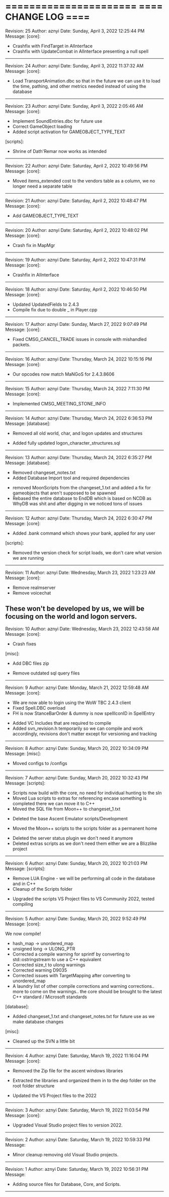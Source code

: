 ======================
====  CHANGE LOG  ====
======================

Revision: 25
Author: aznyi
Date: Sunday, April 3, 2022 12:25:44 PM
Message:
[core]:
* Crashfix with FindTarget in AIInterface
* Crashfix with UpdateCombat in AIInterface presenting a null spell
----
Revision: 24
Author: aznyi
Date: Sunday, April 3, 2022 11:37:32 AM
Message:
[core]:
* Load TransportAnimation.dbc so that in the future we can use it to load the time, pathing, and other metrics needed instead of using the database
----
Revision: 23
Author: aznyi
Date: Sunday, April 3, 2022 2:05:46 AM
Message:
[core]:
* Implement SoundEntries.dbc for future use
* Correct GameObject loading
* Added script activation for GAMEOBJECT_TYPE_TEXT

[scripts]:
* Shrine of Dath'Remar now works as intended
----
Revision: 22
Author: aznyi
Date: Saturday, April 2, 2022 10:49:56 PM
Message:
[core]:
* Moved items_extended cost to the vendors table as a column, we no longer need a separate table
----
Revision: 21
Author: aznyi
Date: Saturday, April 2, 2022 10:48:47 PM
Message:
[core]:
* Add GAMEOBJECT_TYPE_TEXT
----
Revision: 20
Author: aznyi
Date: Saturday, April 2, 2022 10:48:02 PM
Message:
[core]:
* Crash fix in MapMgr
----
Revision: 19
Author: aznyi
Date: Saturday, April 2, 2022 10:47:31 PM
Message:
[core]:
* Crashfix in AIInterface
----
Revision: 18
Author: aznyi
Date: Saturday, April 2, 2022 10:46:50 PM
Message:
[core]:
* Updated UpdatedFields to 2.4.3
* Compile fix due to double _ in Player.cpp
----
Revision: 17
Author: aznyi
Date: Sunday, March 27, 2022 9:07:49 PM
Message:
[core]:
* Fixed CMSG_CANCEL_TRADE issues in console with mishandled packets.
----
Revision: 16
Author: aznyi
Date: Thursday, March 24, 2022 10:15:16 PM
Message:
[core]:
* Our opcodes now match MaNGoS for 2.4.3.8606
----
Revision: 15
Author: aznyi
Date: Thursday, March 24, 2022 7:11:30 PM
Message:
[core]:
* Implemented CMSG_MEETING_STONE_INFO
----
Revision: 14
Author: aznyi
Date: Thursday, March 24, 2022 6:36:53 PM
Message:
[database]:
- Removed all old world, char, and logon updates and structures
+ Added fully updated logon_character_structures.sql
----
Revision: 13
Author: aznyi
Date: Thursday, March 24, 2022 6:35:27 PM
Message:
[database]:
- Removed changeset_notes.txt
- Added Database Import tool and required dependencies
* removed MoonScripts from the changeset_1.txt and added a fix for gameobjects that aren't supposed to be spawned
* Rebased the entire database to EndDB which is based on NCDB as WhyDB was shit and after digging in we noticed tons of issues
----
Revision: 12
Author: aznyi
Date: Thursday, March 24, 2022 6:30:47 PM
Message:
[core]:
* Added .bank command which shows your bank, applied for any user

[scripts]:
* Removed the version check for script loads, we don't care what version we are running 
----
Revision: 11
Author: aznyi
Date: Wednesday, March 23, 2022 1:23:23 AM
Message:
[core]:
- Remove realmserver
- Remove voicechat

These won't be developed by us, we will be focusing on the world and logon servers.
----
Revision: 10
Author: aznyi
Date: Wednesday, March 23, 2022 12:43:58 AM
Message:
[core]:
* Crash fixes

[misc]:
+ Add DBC files zip
- Remove outdated sql query files
----
Revision: 9
Author: aznyi
Date: Monday, March 21, 2022 12:59:48 AM
Message:
[core]:
* We are now able to login using the WoW TBC 2.4.3 client
* Fixed Spell.DBC overload
* FH is now StanceBarOrder & dummy is now spellIconID in SpellEntry
+ Added VC Includes that are required to compile
+ Added svn_revision.h temporarily so we can compile and work accordingly, revisions don't matter except for versioning and tracking
----
Revision: 8
Author: aznyi
Date: Sunday, March 20, 2022 10:34:09 PM
Message:
[misc]:
* Moved configs to /configs
----
Revision: 7
Author: aznyi
Date: Sunday, March 20, 2022 10:32:43 PM
Message:
[scripts]:

* Scripts now build with the core, no need for individual hunting to the sln
* Moved Lua scripts to extras for referencing encase something is completed there we can move it to C++
* Moved the SQL file from Moon++ to changeset_1.txt
- Deleted the base Ascent Emulator scripts/Development
* Moved the Moon++ scripts to the scripts folder as a permanent home
- Deleted the server status plugin we don't need it anymore
- Deleted extras scripts as we don't need them either we are a Blizzlike project
----
Revision: 6
Author: aznyi
Date: Sunday, March 20, 2022 10:21:03 PM
Message:
[scripts]:
- Remove LUA Engine - we will be performing all code in the database and in C++
- Cleanup of the Scripts folder
* Upgraded the scripts VS Project files to VS Community 2022, tested compiling
----
Revision: 5
Author: aznyi
Date: Sunday, March 20, 2022 9:52:49 PM
Message:
[core]:

We now compile!

* hash_map -> unordered_map
* unsigned long -> ULONG_PTR
* Corrected a compile warning for sprintf by converting to std::ostringstream to use a C++ equivalent
* Corrected size_t to ulong warnings
* Corrected warning D9035
* Corrected issues with TargetMapping after converting to unordered_map
* A laundry list of other compile corrections and warning corrections.. more to come on the warnings.. the core should be brought to the latest C++ standard / Microsoft standards

[database]:
+ Added changeset_1.txt and changeset_notes.txt for future use as we make database changes

[misc]:
- Cleaned up the SVN a little bit
----
Revision: 4
Author: aznyi
Date: Saturday, March 19, 2022 11:16:04 PM
Message:
[core]:
- Removed the Zip file for the ascent windows libraries
+ Extracted the libraries and organized them in to the dep folder on the root folder structure
* Updated the VS Project files to the 2022 
----
Revision: 3
Author: aznyi
Date: Saturday, March 19, 2022 11:03:54 PM
Message:
[core]:
* Upgraded Visual  Studio project files to version 2022.
----
Revision: 2
Author: aznyi
Date: Saturday, March 19, 2022 10:59:33 PM
Message:
- Minor cleanup removing old Visual Studio projects.
----
Revision: 1
Author: aznyi
Date: Saturday, March 19, 2022 10:56:31 PM
Message:
+ Adding source files for Database, Core, and Scripts.
----
